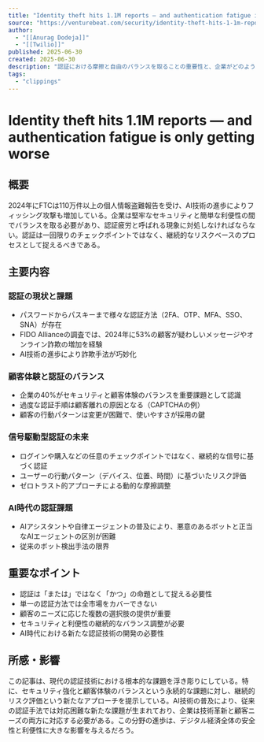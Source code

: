 ```yaml
---
title: "Identity theft hits 1.1M reports — and authentication fatigue is only getting worse"
source: "https://venturebeat.com/security/identity-theft-hits-1-1m-reports-and-authentication-fatigue-is-only-getting-worse/"
author:
  - "[[Anurag Dodeja]]"
  - "[[Twilio]]"
published: 2025-06-30
created: 2025-06-30
description: "認証における摩擦と自由のバランスを取ることの重要性と、企業がどのようにしてセキュリティと利便性の細い線を歩むかについて解説。"
tags:
  - "clippings"
---
```


# Identity theft hits 1.1M reports — and authentication fatigue is only getting worse

## 概要
2024年にFTCは110万件以上の個人情報盗難報告を受け、AI技術の進歩によりフィッシング攻撃も増加している。企業は堅牢なセキュリティと簡単な利便性の間でバランスを取る必要があり、認証疲労と呼ばれる現象に対処しなければならない。認証は一回限りのチェックポイントではなく、継続的なリスクベースのプロセスとして捉えるべきである。

## 主要内容

### 認証の現状と課題
- パスワードからパスキーまで様々な認証方法（2FA、OTP、MFA、SSO、SNA）が存在
- FIDO Allianceの調査では、2024年に53%の顧客が疑わしいメッセージやオンライン詐欺の増加を経験
- AI技術の進歩により詐欺手法が巧妙化

### 顧客体験と認証のバランス
- 企業の40%がセキュリティと顧客体験のバランスを重要課題として認識
- 過度な認証手順は顧客離れの原因となる（CAPTCHAの例）
- 顧客の行動パターンは変更が困難で、使いやすさが採用の鍵

### 信号駆動型認証の未来
- ログインや購入などの任意のチェックポイントではなく、継続的な信号に基づく認証
- ユーザーの行動パターン（デバイス、位置、時間）に基づいたリスク評価
- ゼロトラスト的アプローチによる動的な摩擦調整

### AI時代の認証課題
- AIアシスタントや自律エージェントの普及により、悪意のあるボットと正当なAIエージェントの区別が困難
- 従来のボット検出手法の限界

## 重要なポイント
- 認証は「または」ではなく「かつ」の命題として捉える必要性
- 単一の認証方法では全市場をカバーできない
- 顧客のニーズに応じた複数の選択肢の提供が重要
- セキュリティと利便性の継続的なバランス調整が必要
- AI時代における新たな認証技術の開発の必要性

## 所感・影響
この記事は、現代の認証技術における根本的な課題を浮き彫りにしている。特に、セキュリティ強化と顧客体験のバランスという永続的な課題に対し、継続的リスク評価という新たなアプローチを提示している。AI技術の普及により、従来の認証手法では対応困難な新たな課題が生まれており、企業は技術革新と顧客ニーズの両方に対応する必要がある。この分野の進歩は、デジタル経済全体の安全性と利便性に大きな影響を与えるだろう。